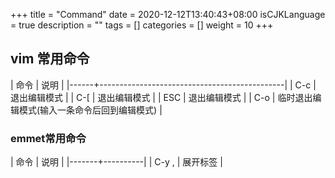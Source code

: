 +++
title = "Command"
date = 2020-12-12T13:40:43+08:00
isCJKLanguage = true
description = ""
tags = []
categories = []
weight = 10
+++

## vim 常用命令

| 命令 | 说明                                         |
|------+----------------------------------------------|
| C-c  | 退出编辑模式                                 |
| C-[  | 退出编辑模式                                 |
| ESC  | 退出编辑模式                                 |
| C-o  | 临时退出编辑模式(输入一条命令后回到编辑模式) |



### emmet常用命令
| 命令  | 说明     |
|-------+----------|
| C-y , | 展开标签 |


